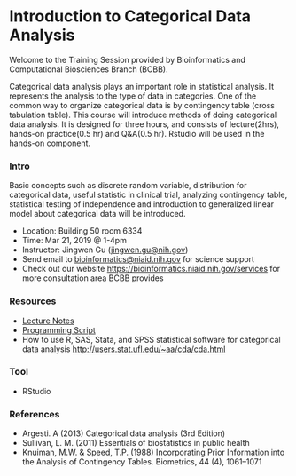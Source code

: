 # Introduction to Categorical Data Analysis

Welcome to the Training Session provided by Bioinformatics and Computational Biosciences Branch (BCBB).

Categorical data analysis plays an important role in statistical analysis. It represents the analysis to the type of data in categories. One of the common way to organize categorical data is by contingency table (cross tabulation table). This course will introduce methods of doing categorical data analysis. It is designed for three hours, and consists of lecture(2hrs), hands-on practice(0.5 hr) and Q&A(0.5 hr). Rstudio will be used in the hands-on component.


### Intro
Basic concepts such as discrete random variable, distribution for categorical data, useful statistic in clinical trial, analyzing contingency table, statistical testing of independence and introduction to generalized linear model about categorical data will be introduced.

 - Location: Building 50 room 6334
 - Time: Mar 21, 2019 @ 1-4pm
 - Instructor: Jingwen Gu (jingwen.gu@nih.gov)
 - Send email to bioinformatics@niaid.nih.gov for science support
 - Check out our website https://bioinformatics.niaid.nih.gov/services for more consultation area BCBB provides
 
### Resources  
- [Lecture Notes](https://nih-my.sharepoint.com/:f:/g/personal/guj3_nih_gov/EgfR5OlOr65OlaFfuYO0HTgBcRFVY8pLB1jR41GF68syWg?e=7BUifi)  
- [Programming Script](https://nih-my.sharepoint.com/:f:/g/personal/guj3_nih_gov/EgfR5OlOr65OlaFfuYO0HTgBcRFVY8pLB1jR41GF68syWg?e=7BUifi) 
- How to use R, SAS, Stata, and SPSS statistical software for categorical data analysis http://users.stat.ufl.edu/~aa/cda/cda.html
  
### Tool
- RStudio

### References
- Argesti. A (2013) Categorical data analysis (3rd Edition)
- Sullivan, L. M. (2011) Essentials of biostatistics in public health
- Knuiman, M.W. & Speed, T.P. (1988) Incorporating Prior Information into the Analysis of Contingency Tables. Biometrics, 44 (4), 1061–1071

